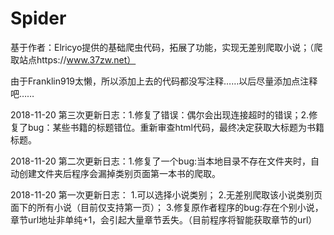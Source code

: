 # Spider

基于作者：Elricyo提供的基础爬虫代码，拓展了功能，实现无差别爬取小说；（爬取站点https://www.37zw.net）

由于Franklin919太懒，所以添加上去的代码都没写注释……以后尽量添加点注释吧……

2018-11-20 第三次更新日志：1.修复了错误：偶尔会出现连接超时的错误；2.修复了bug：某些书籍的标题错位。重新审查html代码，最终决定获取大标题为书籍标题。

2018-11-20 第二次更新日志：1.修复了一个bug:当本地目录不存在文件夹时，自动创建文件夹后程序会漏掉类别页面第一本书的爬取。

2018-11-20 第一次更新日志： 1.可以选择小说类别； 2.无差别爬取该小说类别页面下的所有小说（目前仅支持第一页）； 3.修复原作者程序的bug:存在个别小说，章节url地址非单纯+1，会引起大量章节丢失。（目前程序将智能获取章节的url）
